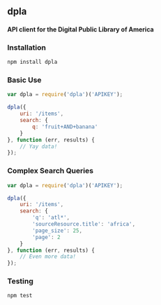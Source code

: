 ## dpla
#### API client for the Digital Public Library of America

### Installation
```bash
npm install dpla
```

### Basic Use
```javascript
var dpla = require('dpla')('APIKEY');

dpla({
    uri: '/items',
    search: {
        q: 'fruit+AND+banana'
    }
}, function (err, results) {
    // Yay data!
});
```

### Complex Search Queries
```javascript
var dpla = require('dpla')('APIKEY');

dpla({
    uri: '/items',
    search: {
        'q': 'atl*',
        'sourceResource.title': 'africa',
        'page_size': 25,
        'page': 2
    }
}, function (err, results) {
    // Even more data!
});
```

### Testing
```bash
npm test
```